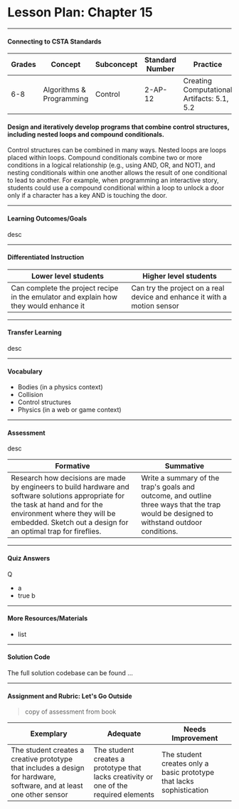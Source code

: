 # Lesson Plan: Chapter 15
---
#### Connecting to CSTA Standards

Grades | Concept | Subconcept | Standard Number | Practice
---|---|---|---|---
6-8 | Algorithms & Programming | Control | 2-AP-12 | Creating Computational Artifacts: 5.1, 5.2 |

#### Design and iteratively develop programs that combine control structures, including nested loops and compound conditionals.

Control structures can be combined in many ways. Nested loops are loops placed within loops. Compound conditionals combine two or more conditions in a logical relationship (e.g., using AND, OR, and NOT), and nesting conditionals within one another allows the result of one conditional to lead to another. For example, when programming an interactive story, students could use a compound conditional within a loop to unlock a door only if a character has a key AND is touching the door.

---

#### Learning Outcomes/Goals

desc

---

#### Differentiated Instruction

Lower level students | Higher level students
---|---
Can complete the project recipe in the emulator and explain how they would enhance it | Can try the project on a real device and enhance it with a motion sensor

---

#### Transfer Learning

desc

---

#### Vocabulary

* Bodies (in a physics context) 
* Collision 
* Control structures 
* Physics (in a web or game context)



---

#### Assessment

desc

Formative | Summative
---|---
Research how decisions are made by engineers to build hardware and software solutions appropriate for the task at hand and for the environment where they will be embedded. Sketch out a design for an optimal trap for fireflies. | Write a summary of the trap's goals and outcome, and outline three ways that the trap would be designed to withstand outdoor conditions.

---

#### Quiz Answers

Q
 - a
 - <span class="highlight">true b</span>



---

#### More Resources/Materials

- list

---

#### Solution Code

The full solution codebase can be found ...

---

#### Assignment and Rubric: Let's Go Outside

> copy of assessment from book

Exemplary | Adequate | Needs Improvement 
---|---|---
The student creates a creative prototype that includes a design for hardware, software, and at least one other sensor | The student creates a prototype that lacks creativity or one of the required elements | The student creates only a basic prototype that lacks sophistication

